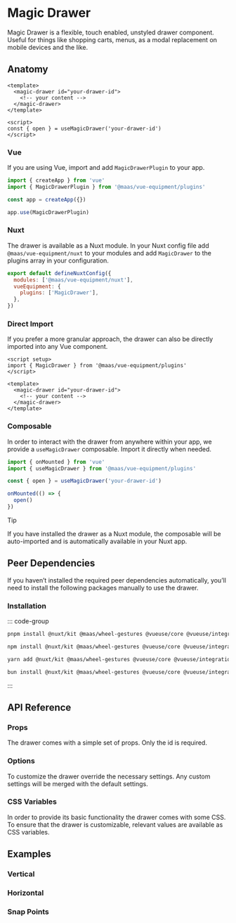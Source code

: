 # Magic Drawer

Magic Drawer is a flexible, touch enabled, unstyled drawer component. Useful for things like shopping carts, menus, as a modal replacement on mobile devices and the like.

<ComponentPreview src="./demo/DefaultDemo.vue" />

<!--@include: @/apps/docs/src/content/snippets/overview.md-->

## Anatomy

```vue
<template>
  <magic-drawer id="your-drawer-id">
    <!-- your content -->
  </magic-drawer>
</template>

<script>
const { open } = useMagicDrawer('your-drawer-id')
</script>
```

<!--@include: @/apps/docs/src/content/snippets/installation.md-->

### Vue

If you are using Vue, import and add `MagicDrawerPlugin` to your app.

```js
import { createApp } from 'vue'
import { MagicDrawerPlugin } from '@maas/vue-equipment/plugins'

const app = createApp({})

app.use(MagicDrawerPlugin)
```

### Nuxt

The drawer is available as a Nuxt module. In your Nuxt config file add `@maas/vue-equipment/nuxt` to your modules and add `MagicDrawer` to the plugins array in your configuration.

```js
export default defineNuxtConfig({
  modules: ['@maas/vue-equipment/nuxt'],
  vueEquipment: {
    plugins: ['MagicDrawer'],
  },
})
```

### Direct Import

If you prefer a more granular approach, the drawer can also be directly imported into any Vue component.

```vue
<script setup>
import { MagicDrawer } from '@maas/vue-equipment/plugins'
</script>

<template>
  <magic-drawer id="your-drawer-id">
    <!-- your content -->
  </magic-drawer>
</template>
```

### Composable

In order to interact with the drawer from anywhere within your app, we provide a `useMagicDrawer` composable. Import it directly when needed.

```js
import { onMounted } from 'vue'
import { useMagicDrawer } from '@maas/vue-equipment/plugins'

const { open } = useMagicDrawer('your-drawer-id')

onMounted(() => {
  open()
})
```

> [!TIP]
> If you have installed the drawer as a Nuxt module, the composable will be auto-imported and is automatically available in your Nuxt app.

## Peer Dependencies

If you haven’t installed the required peer dependencies automatically, you’ll need to install the following packages manually to use the drawer.

<ProseTable
  :columns="[
    { label: 'Package'},
  ]"
  :rows="[
    {
      items: [
        {
          label: '[@nuxt/kit](https://www.npmjs.com/package/@nuxt/kit)'
        }
      ]
    },
    {
      items: [
        {
          label: '[@maas/wheel-gestures](https://www.npmjs.com/package/@maas/wheel-gestures)'
        }
      ]
    },
    {
      items: [
        {
          label: '[@vueuse/core](https://www.npmjs.com/package/@vueuse/core)'
        }
      ]
    },
    {
      items: [
        {
          label: '[@vueuse/integrations](https://www.npmjs.com/package/@vueuse/integrations)'
        }
      ]
    },
    {
      items: [
        {
          label: '[defu](https://www.npmjs.com/package/defu)'
        }
      ]
    },
    {
      items: [
        {
          label: '[focus-trap](https://www.npmjs.com/package/focus-trap)'
        }
      ]
    }
  ]"
/>

### Installation

::: code-group

```sh [pnpm]
pnpm install @nuxt/kit @maas/wheel-gestures @vueuse/core @vueuse/integrations defu focus-trap
```

```sh [npm]
npm install @nuxt/kit @maas/wheel-gestures @vueuse/core @vueuse/integrations defu focus-trap
```

```sh [yarn]
yarn add @nuxt/kit @maas/wheel-gestures @vueuse/core @vueuse/integrations defu focus-trap
```

```sh [bun]
bun install @nuxt/kit @maas/wheel-gestures @vueuse/core @vueuse/integrations defu focus-trap
```

:::

## API Reference

### Props

The drawer comes with a simple set of props. Only the id is required.

<ProseTable
  :columns="[
    { label: 'Prop' },
    { label: 'Type' },
    { label: 'Required' }
  ]"
  :rows="[
    {
      items: [
        {
          label: 'id',
          description: 'Providing an id is required. Can either be a string or a ref.'
        },
        {
          label: 'MaybeRef\<string\>',
          escape: true
        },
        {
          label: 'true'
        }
      ]
    },
    {
      items: [
        {
          label: 'options',
          description: 'Refer to the [options table](#options) for details.'
        },
        {
          label: 'MagicDrawerOptions'
        },
        {
          label: 'false'
        }
      ]
    },
    {
      items: [
        {
          label: 'component',
          description: 'Optionally pass a Vue component instance. Renders in place of the drawer\’s slot.'
        },
        {
          label: 'Component'
        },
        {
          label: 'false'
        }
      ]
    }
  ]"
/>

### Options

To customize the drawer override the necessary settings. Any custom settings will be merged with the default settings.

<ProseTable
  :columns="[
    { label: 'Option' },
    { label: 'Type' },
    { label: 'Default' }
  ]"
  :rows="[
    {
      items: [
        {
          label: 'position',
          description: 'Set the drawer\’s position relative to the viewport.'
        },
        {
          label: 'string',
          description: '\'top\' | \'right\' | \'bottom\' | \'left\''
        },
        {
          label: '\'bottom\''
        }
      ]
    },
    {
      items: [
        {
          label: 'backdrop',
          description: 'Show or hide a backdrop element. Only visible when the drawer is open.'
        },
        {
          label: 'boolean'
        },
        {
          label: 'true'
        }
      ]
    },
    {
      items: [
        {
          label: 'tag',
          description: 'Specify the drawer\’s HTML element.'
        },
        {
          label: 'string',
          description: '\'dialog\' | \'div\''
        },
        {
          label: '\'dialog\''
        }
      ]
    },
    {
      items: [
        {
          label: 'focusTrap',
          description: 'Pass focus-trap options or disable completely. A complete list of options can be found [here](https://www.npmjs.com/package/focus-trap#createoptions). Make sure to disable this, if you do not have a focusable element in your drawer.'
        },
        {
          label: 'boolean | FocusTrapOptions'
        },
        {
          label: 'object'
        }
      ]
    },
    {
      items: [
        {
          label: 'scrollLock',
          description: 'Lock body scroll when the drawer is open.'
        },
        {
          label: 'boolean | object'
        },
        {
          label: 'object'
        }
      ]
    },
    {
      items: [
        {
          label: 'scrollLock.padding',
          description: 'Locking the body scroll hides any permanently visible scrollbar. Adding a padding to fixed elements prevents them from shifting in this case.'
        },
        {
          label: 'boolean'
        },
        {
          label: 'true'
        }
      ]
    },
    {
      items: [
        {
          label: 'snapPoints',
          description: 'Add snap points. Points can either be a decimal between 0 and 1 or an integer with px appended, like \'768px\'.'
        },
        {
          label: 'DrawerSnapPoint[]',
          description: 'Array<number + \'px\' | number>'
        },
        {
          label: '[1]'
        }
      ]
    },
    {
      items: [
        {
          label: 'teleport.target',
          description: 'Specify the teleport target or disable teleporting the drawer completely.'
        },
        {
          label: 'string'
        },
        {
          label: '\'body\''
        }
      ]
    },
    {
      items: [
        {
          label: 'teleport.disabled',
          description: 'Specify the teleport target or disable teleporting the drawer completely.'
        },
        {
          label: 'boolean'
        },
        {
          label: 'false'
        }
      ]
    },
    {
      items: [
        {
          label: 'transition.content',
          description: 'Set the [transition name](https://vuejs.org/guide/built-ins/transition#named-transitions) for the drawer itself.'
        },
        {
          label: 'string'
        },
        {
          label: '\'magic-drawer--content\''
        }
      ]
    },
    {
      items: [
        {
          label: 'transition.backdrop',
          description: 'Set the [transition name](https://vuejs.org/guide/built-ins/transition#named-transitions) for the drawer\’s backdrop.'
        },
        {
          label: 'string'
        },
        {
          label: '\'magic-drawer--backdrop\''
        }
      ]
    },
    {
      items: [
        {
          label: 'threshold.lock',
          description: 'Configure the dragged distance before the drawer prevents other touch interactions.'
        },
        {
          label: 'number'
        },
        {
          label: '0'
        }
      ]
    },
    {
      items: [
        {
          label: 'threshold.distance',
          description: 'Configure the dragged distance before the drawer snaps.'
        },
        {
          label: 'number'
        },
        {
          label: '128'
        }
      ]
    },
    {
      items: [
        {
          label: 'threshold.momentum',
          description: 'Configure the momentum from when the drawer snaps.'
        },
        {
          label: 'number'
        },
        {
          label: '1'
        }
      ]
    },
    {
      items: [
        {
          label: 'animation.snap.duration',
          description: 'Configure the drawer\’s snap animation duration.'
        },
        {
          label: 'number'
        },
        {
          label: '300'
        }
      ]
    },
    {
      items: [
        {
          label: 'animation.snap.easing',
          description: 'Configure the drawer\’s snap animation easing.'
        },
        {
          label: 'function'
        },
        {
          label: 'function',
          description: '(t) => t * (2 - t)'
        }
      ]
    },
    {
      items: [
        {
          label: 'initial.open',
          description: 'Open the drawer as soon as the component is mounted.'
        },
        {
          label: 'boolean'
        },
        {
          label: 'false'
        }
      ]
    },
    {
      items: [
        {
          label: 'initial.transition',
          description: 'Animate the drawer when it opens initially. Ignored if <code>initial.open</code> is not set.'
        },
        {
          label: 'boolean'
        },
        {
          label: '—',
        }
      ]
    },
    {
      items: [
        {
          label: 'initial.snapPoint',
          description: 'Optionally provide an initial snap point for the drawer to snap to. Ignored if snap points are not specified.'
        },
        {
          label: 'DrawerSnapPoint',
          description: 'number + \'px\' | number'
        },
        {
          label: '—',
        }
      ]
    },
    {
      items: [
        {
          label: 'keyListener',
          description: 'Set to false to disable key listeners completely.'
        },
        {
          label: 'boolean | object'
        },
        {
          label: 'object'
        }
      ]
    },
    {
      items: [
        {
          label: 'keyListener.close',
          description: 'Set keyboard keys to close the drawer.'
        },
        {
          label: 'string[]'
        },
        {
          label: '[\'Escape\']'
        }
      ]
    },
    {
      items: [
        {
          label: 'enableMousewheel',
          description: 'When set to true, the drawer will react to mousewheel input.'
        },
        {
          label: 'boolean'
        },
        {
          label: 'false'
        }
      ]
    },
    {
      items: [
        {
          label: 'preventZoom',
          description: 'Prevent viewport scaling when the drawer is open.'
        },
        {
          label: 'boolean'
        },
        {
          label: 'true'
        }
      ]
    },
    {
      items: [
        {
          label: 'preventDragClose',
          description: 'Prevent the drawer from being closed by dragging.'
        },
        {
          label: 'boolean'
        },
        {
          label: 'false'
        }
      ]
    },
    {
      items: [
        {
          label: 'disabled',
          description: 'Disable the drawer completely.'
        },
        {
          label: 'boolean'
        },
        {
          label: 'false'
        }
      ]
    }
  ]"
/>

### CSS Variables

In order to provide its basic functionality the drawer comes with some CSS. To ensure that the drawer is customizable, relevant values are available as CSS variables.

<ProseTable
  :columns="[
    { label: 'Variable' },
    { label: 'Default' },
  ]"
  :rows="[
    {
      items: [
        {
          label: '--magic-drawer-height'
        },
        {
          label: '75svh'
        },
      ]
    },
    {
      items: [
        {
          label: '--magic-drawer-width'
        },
        {
          label: '100%'
        },
      ]
    },
    {
      items: [
        {
          label: '--magic-drawer-justify-content'
        },
        {
          label: 'center'
        },
      ]
    },
    {
      items: [
        {
          label: '--magic-drawer-align-items'
        },
        {
          label: 'flex-end'
        },
      ]
    },
    {
      items: [
        {
          label: '--magic-drawer-enter-animation'
        },
        {
          label: 'slide-btt-in 300ms ease'
        },
      ]
    },
    {
      items: [
        {
          label: '--magic-drawer-enter-animation'
        },
        {
          label: 'slide-btt-out 300ms ease'
        },
      ]
    },
    {
      items: [
        {
          label: '--magic-drawer-drag-overshoot'
        },
        {
          label: '4rem'
        },
      ]
    },
  ]"
/>

## Examples

### Vertical

<ComponentPreview src="./demo/VerticalDemo.vue" />

### Horizontal

<ComponentPreview src="./demo/HorizontalDemo.vue" />

### Snap Points

<ComponentPreview src="./demo/SnapPointsDemo.vue" />
